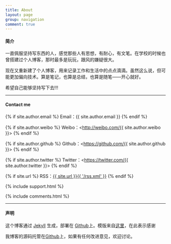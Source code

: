 ```yaml
---
title: About
layout: page
group: navigation
comment: true
---
```


#### 简介

一直佩服坚持写东西的人，感觉那些人有思想，有耐心，有文笔。在学校的时候也曾搭建过个人博客，那时最多是玩玩，跟风的嫌疑很大。

现在又重新建了个人博客，用来记录工作和生活中的点点滴滴。虽然这么说，但可能更加偏向技术。算是笔记，也算是总结，也算是随笔——开心就好。

希望自己能够坚持写下去!!!

----

#### Contact me

{% if site.author.email %}
Email：{{ site.author.email }}
{% endif %}

{% if site.author.weibo %}
Weibo：<http://weibo.com/{{ site.author.weibo }}>
{% endif %}

{% if site.author.github %}
Github：<https://github.com/{{ site.author.github }}>
{% endif %}

{% if site.author.twitter %}
Twitter：<https://twitter.com/{{ site.author.twitter }}>
{% endif %}

{% if site.url %}
RSS：[{{ site.url }}{{ '/rss.xml' }}](/rss.xml)
{% endif %}

{% include support.html %}

{% include comments.html %}

----

#### 声明

这个博客通过 [Jekyll](http://jekyllrb.com/) 生成，部署在 [Github](https://pages.github.com)上。模版来自[这里](https://github.com/javachen/javachen-blog-theme)，在此表示感谢

我博客的源码托管在[Github](https://github.com/datavalley/datavalley.github.io)上，如果有任何改进意见，欢迎讨论。
